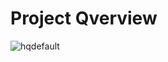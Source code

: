 # Project Qverview

![hqdefault](https://github.com/user-attachments/assets/222d5ffe-b54d-40aa-8635-7410cca33e11)
